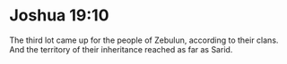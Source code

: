 # Joshua 19:10

The third lot came up for the people of Zebulun, according to their clans. And the territory of their inheritance reached as far as Sarid.
